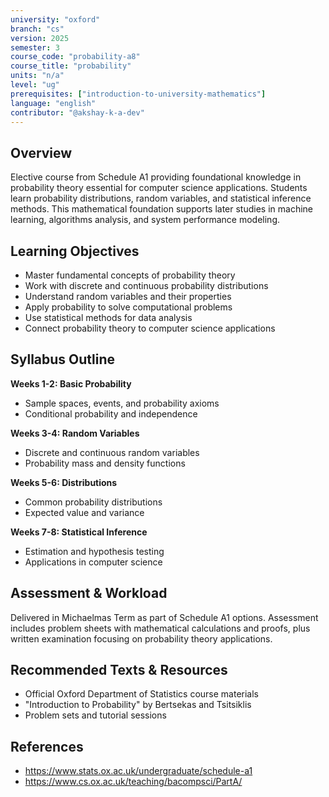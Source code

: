 ```yaml
---
university: "oxford"
branch: "cs"
version: 2025
semester: 3
course_code: "probability-a8"
course_title: "probability"
units: "n/a"
level: "ug"
prerequisites: ["introduction-to-university-mathematics"]
language: "english"
contributor: "@akshay-k-a-dev"
---
```


## Overview

Elective course from Schedule A1 providing foundational knowledge in probability theory essential for computer science applications. Students learn probability distributions, random variables, and statistical inference methods. This mathematical foundation supports later studies in machine learning, algorithms analysis, and system performance modeling.

## Learning Objectives

- Master fundamental concepts of probability theory
- Work with discrete and continuous probability distributions
- Understand random variables and their properties
- Apply probability to solve computational problems
- Use statistical methods for data analysis
- Connect probability theory to computer science applications

## Syllabus Outline

**Weeks 1-2: Basic Probability**
- Sample spaces, events, and probability axioms
- Conditional probability and independence

**Weeks 3-4: Random Variables**
- Discrete and continuous random variables
- Probability mass and density functions

**Weeks 5-6: Distributions**
- Common probability distributions
- Expected value and variance

**Weeks 7-8: Statistical Inference**
- Estimation and hypothesis testing
- Applications in computer science

## Assessment & Workload

Delivered in Michaelmas Term as part of Schedule A1 options. Assessment includes problem sheets with mathematical calculations and proofs, plus written examination focusing on probability theory applications.

## Recommended Texts & Resources

- Official Oxford Department of Statistics course materials
- "Introduction to Probability" by Bertsekas and Tsitsiklis
- Problem sets and tutorial sessions

## References

- https://www.stats.ox.ac.uk/undergraduate/schedule-a1
- https://www.cs.ox.ac.uk/teaching/bacompsci/PartA/
